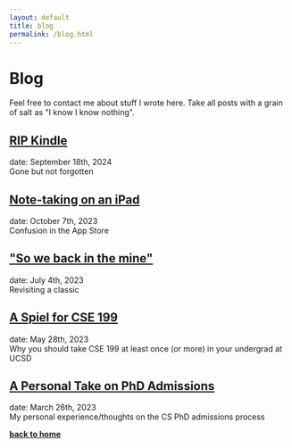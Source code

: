 ```yaml
---
layout: default 
title: blog 
permalink: /blog.html
---
```


# Blog

Feel free to contact me about stuff I wrote here.
Take all posts with a grain of salt as "I know I know nothing". 

## [RIP Kindle](/blog/kindle.html)
date: September 18th, 2024\
Gone but not forgotten

## [Note-taking on an iPad](/blog/ipad.html)
date: October 7th, 2023\
Confusion in the App Store

## ["So we back in the mine"](/blog/tekkit.html)
date: July 4th, 2023\
Revisiting a classic

## [A Spiel for CSE 199](/blog/cse199.html)
date: May 28th, 2023\
Why you should take CSE 199 at least once (or more) in your undergrad at UCSD

## [A Personal Take on PhD Admissions](/blog/gradadmissions.html)
date: March 26th, 2023\
My personal experience/thoughts on the CS PhD admissions process


**[back to home](/index.html)**
